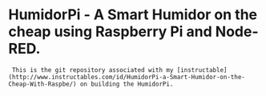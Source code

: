 # HumidorPi - A Smart Humidor on the cheap using Raspberry Pi and Node-RED.

     This is the git repository associated with my [instructable](http://www.instructables.com/id/HumidorPi-a-Smart-Humidor-on-the-Cheap-With-Raspbe/) on building the HumidorPi.
